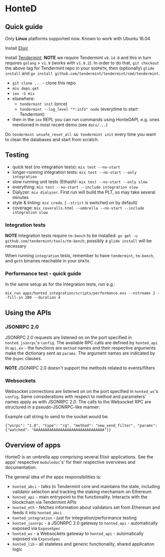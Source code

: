 # HonteD

## Quick guide

Only **Linux** platforms supported now. Known to work with Ubuntu 16.04

Install [Elixir](http://elixir-lang.github.io/install.html#unix-and-unix-like).

Install [Tendermint](https://tendermint.com/downloads). **NOTE** we require Tendermint `v0.14.0` and this in turn requires `golang` > `v1.9` (works with `v1.9.2`). In order to do that, `git checkout` the above tag for Tendermint repo in your `$GOPATH`, then (optionally) `glide install` and `go install github.com/tendermint/tendermint/cmd/tendermint`.

  - `git clone ...` - clone this repo
  - `mix deps.get`
  - `iex -S mix`
  - elsewhere:
    - `tendermint init` (once)
    - `tendermint --log_level "*:info" node` (everytime to start Tendermint)
  - then in the `iex` REPL you can run commands using HonteDAPI, e.g. ones mentioned in most recent demo (see `docs/...`)

Do `tendermint unsafe_reset_all && tendermint init` every time you want to clean the databases and start from scratch.

## Testing

 - quick test (no integration tests): `mix test --no-start`
 - longer-running integration tests: `mix test --no-start --only integration`
 - slow running unit tests (Ethash): `mix test --no-start --only slow`
 - everything: `mix test --no-start --include integration slow`
 - Dialyzer: `mix dialyzer`. First run will build the PLT, so may take several minutes
 - style & linting: `mix credo`. (`--strict` is switched on by default)
 - coverage: `mix coveralls.html --umbrella --no-start --include integration slow`

### Integration tests

**NOTE** Integration tests require `tm-bench` to be installed: `go get -u github.com/tendermint/tools/tm-bench`, possibly a `glide install` will be necessary

When running `integration` tests, remember to have `tendermint`, `tm-bench`, and `geth` binaries reachable in your `$PATH`.

### Performance test - quick guide

In the same setup as for the Integration tests, run e.g.:
```
mix run apps/honted_integration/scripts/performance.exs --nstreams 2 --fill-in 200 --duration 4
```

## Using the APIs

### JSONRPC 2.0

JSONRPC 2.0 requests are listened on on the port specified in `honted_jsonrpc`'s `config`.
The available RPC calls are defined by `honted_api` in `api.ex` - the functions are `method` names and their respective arguments make the dictionary sent as `params`.
The argument names are indicated by the `@spec` clauses.

**NOTE** JSONRPC 2.0 doesn't support the methods related to events/filters

### Websockets

Websocket connections are listened on on the port specified in `honted_ws`'s `config`.
Same considerations with respect to method and parameters' names apply as with JSONRPC 2.0.
The calls to the Websocket RPC are structured in a pseudo-JSONRPC-like manner:

Example call string to send to the socket would be:
```
{"wsrpc": "1.0", "type": "rq", "method": "new_send_filter", "params": {"watched": "AAAAAAAAAAAAAAAAAAAAAAAAAAAAAAAA"}}
```

## Overview of apps

HonteD is an umbrella app comprising several Elixir applications.
See the apps' respective `moduledoc`'s' for their respective overviews and documentation.

The general idea of the apps responsibilities is:
  - `honted_abci` - talks to Tendermint core and maintains the state, including validator selection and tracking the staking mechanism on Ethereum
  - `honted_api` - main entrypoint to the functionality. Interacts with the blockchain via Tendermint APIs
  - `honted_eth` - fetches information about validators set from Ethereum and feeds it into `honted_abci`
  - `honted_integration` - just for integration/performance testing
  - `honted_jsonrpc` - a JSONRPC 2.0 gateway to `honted_api` - automatically exposed via `ExposeSpec`
  - `honted_ws` - a Websockets gateway to `honted_api` - automatically exposed via `ExposeSpec`
  - `honted_lib` - all stateless and generic functionality, shared application logic
